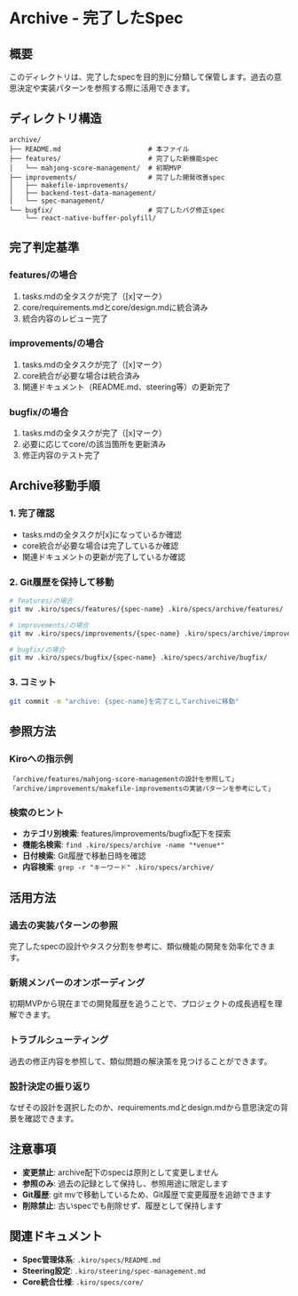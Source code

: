 # Archive - 完了したSpec

## 概要

このディレクトリは、完了したspecを目的別に分類して保管します。過去の意思決定や実装パターンを参照する際に活用できます。

## ディレクトリ構造

```
archive/
├── README.md                      # 本ファイル
├── features/                      # 完了した新機能spec
│   └── mahjong-score-management/  # 初期MVP
├── improvements/                  # 完了した開発改善spec
│   ├── makefile-improvements/
│   ├── backend-test-data-management/
│   └── spec-management/
└── bugfix/                        # 完了したバグ修正spec
    └── react-native-buffer-polyfill/
```

## 完了判定基準

### features/の場合
1. tasks.mdの全タスクが完了（[x]マーク）
2. core/requirements.mdとcore/design.mdに統合済み
3. 統合内容のレビュー完了

### improvements/の場合
1. tasks.mdの全タスクが完了（[x]マーク）
2. core統合が必要な場合は統合済み
3. 関連ドキュメント（README.md、steering等）の更新完了

### bugfix/の場合
1. tasks.mdの全タスクが完了（[x]マーク）
2. 必要に応じてcore/の該当箇所を更新済み
3. 修正内容のテスト完了

## Archive移動手順

### 1. 完了確認
- tasks.mdの全タスクが[x]になっているか確認
- core統合が必要な場合は完了しているか確認
- 関連ドキュメントの更新が完了しているか確認

### 2. Git履歴を保持して移動

```bash
# features/の場合
git mv .kiro/specs/features/{spec-name} .kiro/specs/archive/features/

# improvements/の場合
git mv .kiro/specs/improvements/{spec-name} .kiro/specs/archive/improvements/

# bugfix/の場合
git mv .kiro/specs/bugfix/{spec-name} .kiro/specs/archive/bugfix/
```

### 3. コミット

```bash
git commit -m "archive: {spec-name}を完了としてarchiveに移動"
```

## 参照方法

### Kiroへの指示例

```
「archive/features/mahjong-score-managementの設計を参照して」
「archive/improvements/makefile-improvementsの実装パターンを参考にして」
```

### 検索のヒント

- **カテゴリ別検索**: features/improvements/bugfix配下を探索
- **機能名検索**: `find .kiro/specs/archive -name "*venue*"`
- **日付検索**: Git履歴で移動日時を確認
- **内容検索**: `grep -r "キーワード" .kiro/specs/archive/`

## 活用方法

### 過去の実装パターンの参照
完了したspecの設計やタスク分割を参考に、類似機能の開発を効率化できます。

### 新規メンバーのオンボーディング
初期MVPから現在までの開発履歴を追うことで、プロジェクトの成長過程を理解できます。

### トラブルシューティング
過去の修正内容を参照して、類似問題の解決策を見つけることができます。

### 設計決定の振り返り
なぜその設計を選択したのか、requirements.mdとdesign.mdから意思決定の背景を確認できます。

## 注意事項

- **変更禁止**: archive配下のspecは原則として変更しません
- **参照のみ**: 過去の記録として保持し、参照用途に限定します
- **Git履歴**: git mvで移動しているため、Git履歴で変更履歴を追跡できます
- **削除禁止**: 古いspecでも削除せず、履歴として保持します

## 関連ドキュメント

- **Spec管理体系**: `.kiro/specs/README.md`
- **Steering設定**: `.kiro/steering/spec-management.md`
- **Core統合仕様**: `.kiro/specs/core/`
